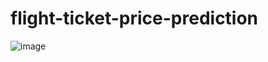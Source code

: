 # flight-ticket-price-prediction
![image](https://github.com/user-attachments/assets/8cef9dd5-b1cd-45ff-9096-887347ea5f8d)

